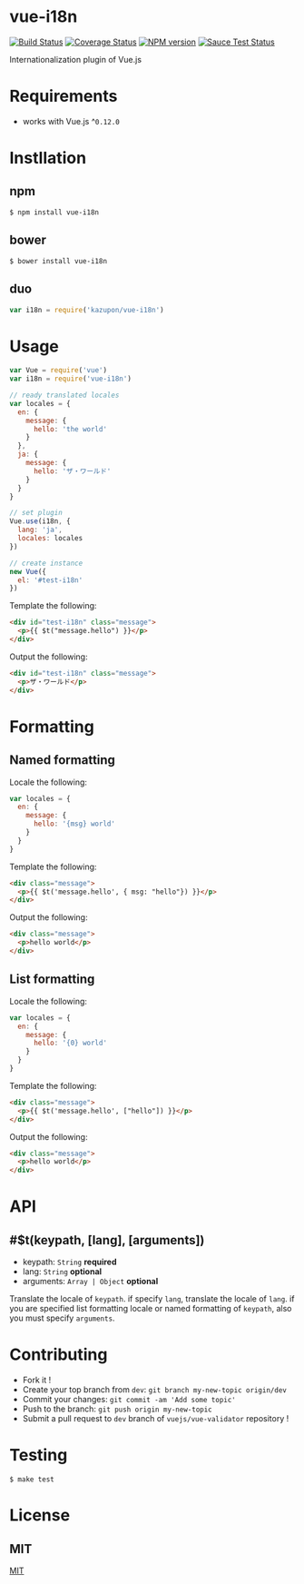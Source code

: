 # vue-i18n

[![Build Status](https://travis-ci.org/kazupon/vue-i18n.svg?branch=master)](https://travis-ci.org/kazupon/vue-i18n)
[![Coverage Status](https://img.shields.io/coveralls/kazupon/vue-i18n.svg)](https://coveralls.io/r/kazupon/vue-i18n?branch=master)
[![NPM version](https://badge.fury.io/js/vue-i18n.svg)](http://badge.fury.io/js/vue-i18n)
[![Sauce Test Status](https://saucelabs.com/buildstatus/vue-i18n)](https://saucelabs.com/u/vue-i18n)


Internationalization plugin of Vue.js


# Requirements
- works with Vue.js ^`0.12.0`


# Instllation

## npm

```shell
$ npm install vue-i18n
```

## bower

```shell
$ bower install vue-i18n
```

## duo

```javascript
var i18n = require('kazupon/vue-i18n')

```


# Usage

```javascript
var Vue = require('vue')
var i18n = require('vue-i18n')

// ready translated locales
var locales = {
  en: {
    message: {
      hello: 'the world'
    }
  },
  ja: {
    message: {
      hello: 'ザ・ワールド'
    }
  }
}

// set plugin
Vue.use(i18n, {
  lang: 'ja',
  locales: locales
})

// create instance
new Vue({
  el: '#test-i18n'
})
```

Template the following:

```html
<div id="test-i18n" class="message">
  <p>{{ $t("message.hello") }}</p>
</div>
```

Output the following:

```html
<div id="test-i18n" class="message">
  <p>ザ・ワールド</p>
</div>
```


# Formatting

## Named formatting

Locale the following:

```javascript
var locales = {
  en: {
    message: {
      hello: '{msg} world'
    }
  }
}
```

Template the following:

```html
<div class="message">
  <p>{{ $t('message.hello', { msg: "hello"}) }}</p>
</div>
```

Output the following:

```html
<div class="message">
  <p>hello world</p>
</div>
```

## List formatting

Locale the following:

```javascript
var locales = {
  en: {
    message: {
      hello: '{0} world'
    }
  }
}
```

Template the following:

```html
<div class="message">
  <p>{{ $t('message.hello', ["hello"]) }}</p>
</div>
```

Output the following:

```html
<div class="message">
  <p>hello world</p>
</div>
```


# API

## #$t(keypath, [lang], [arguments])
- keypath: `String` **required**
- lang: `String` **optional**
- arguments: `Array | Object` **optional**

Translate the locale of `keypath`. if specify `lang`, translate the locale of `lang`. if you are specified list formatting locale or named formatting of `keypath`, also you must specify `arguments`.


# Contributing
- Fork it !
- Create your top branch from `dev`: `git branch my-new-topic origin/dev`
- Commit your changes: `git commit -am 'Add some topic'`
- Push to the branch: `git push origin my-new-topic`
- Submit a pull request to `dev` branch of `vuejs/vue-validator` repository !


# Testing

```shell
$ make test
```


# License

## MIT

[MIT](http://opensource.org/licenses/MIT)
